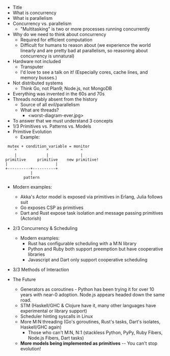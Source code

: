* Title
* What is concurrency
* What is parallelism
* Concurrency vs. parallelism
  * "Multitasking" is two or more processes running concurrently
* Why do we need to think about concurrency
  * Required for efficient computation
  * Difficult for humans to reason about (we experience the world linearly and
    are pretty bad at parallelism, so reasoning about concurrency is unnatural)
* Hardware not included
  * Transputer
  * I'd love to see a talk on it! (Especially cores, cache lines, and memory
    busses.)
* Not distributed systems
  * Think Go, not Plan9; Node.js, not MongoDB
* Everything was invented in the 60s and 70s
* Threads notably absent from the history
  * Source of all evil/parallelism
  * What are threads?
    * <worst-diagram-ever.jpg>
* To answer that we must understand 3 concepts
* 1/3 Primitives vs. Patterns vs. Models
* Primitive Evolution
  * Example:
```
 mutex + condition_variable = monitor
    ^             ^              ^
    |             |              |
primitive     primitive    new primitive!
|                     |
+----------+----------+
           |
        pattern
```
  * Modern examples:
    * Akka's Actor model is exposed via primitives in Erlang, Julia follows suit
    * Go exposes CSP as primitives
    * Dart and Rust expose task isolation and message passing primitives (Actorish)
* 2/3 Concurrency & Scheduling
  * Modern examples:
    * Rust has configurable scheduling with a M:N library
    * Python and Ruby both support preemption but have cooperative libraries
    * Javascript and Dart only support cooperative scheduling
* 3/3 Methods of Interaction

* The Future
  * Generators as coroutines - Python has been trying it for over 10 years with
    near-0 adoption. Node.js appears headed down the same road.
  * STM (Haskell/GHC & Clojure have it, many other languages have experimental
    or library support)
  * Scheduler hinting syscalls in Linux
  * More M:N threading (Go's goroutines, Rust's tasks, Dart's isolates, Haskell/GHC again)
    * Those who can't M:N, N:1 (stackless Python, PyPy, Ruby Fibers, Node.js
      Fibers, Dart tasks)
  * **More models being implemented as primitives** -- You can't stop evolution!
